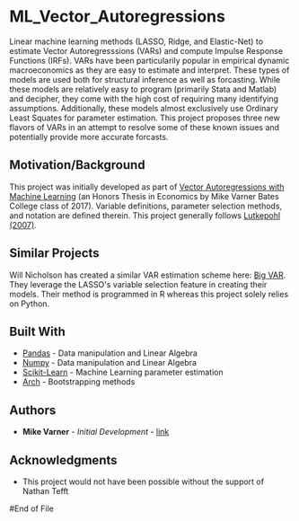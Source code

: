 # ML_Vector_Autoregressions
Linear machine learning methods (LASSO, Ridge, and Elastic-Net) to estimate Vector Autoregresssions (VARs) and compute Impulse Response Functions (IRFs). VARs have been particularily popular in empirical dynamic macroeconomics as they are easy to estimate and interpret. These types of models are used both for structural inference as well as forcasting. While these models are relatively easy to program (primarily Stata and Matlab) and decipher, they come with the high cost of requiring many identifying assumptions. Additionally, these models almost exclusively use Ordinary Least Squates for parameter estimation. This project proposes three new flavors of VARs in an attempt to resolve some of these known issues and potentially provide more accurate forcasts.

## Motivation/Background
This project was initially developed as part of [Vector Autoregressions with Machine Learning](https://scarab.bates.edu/honorstheses/216/) (an Honors Thesis in Economics by Mike Varner Bates College class of 2017). Variable definitions, parameter selection methods, and notation are defined therein. This project generally follows [Lutkepohl (2007)](https://www.amazon.com/New-Introduction-Multiple-Time-Analysis/dp/3540401725/ref=asc_df_3540401725/?tag=hyprod-20&linkCode=df0&hvadid=312006100296&hvpos=1o1&hvnetw=g&hvrand=9933111550468506554&hvpone=&hvptwo=&hvqmt=&hvdev=c&hvdvcmdl=&hvlocint=&hvlocphy=9031948&hvtargid=pla-525627263170&psc=1).

## Similar Projects
Will Nicholson has created a similar VAR estimation scheme here: [Big VAR](http://www.wbnicholson.com/BigVAR.html). They leverage the LASSO's variable selection feature in creating their models. Their method is programmed in R whereas this project solely relies on Python. 

## Built With

* [Pandas](https://pandas.pydata.org/) - Data manipulation and Linear Algebra
* [Numpy](https://www.numpy.org/) - Data manipulation and Linear Algebra
* [Scikit-Learn](https://scikit-learn.org/stable/) - Machine Learning parameter estimation 
* [Arch](https://github.com/bashtage/arch) - Bootstrapping methods

## Authors

* **Mike Varner** - *Initial Development* - [link](https://github.com/regmonkeyols/)

## Acknowledgments

* This project would not have been possible without the support of Nathan Tefft

#End of File
